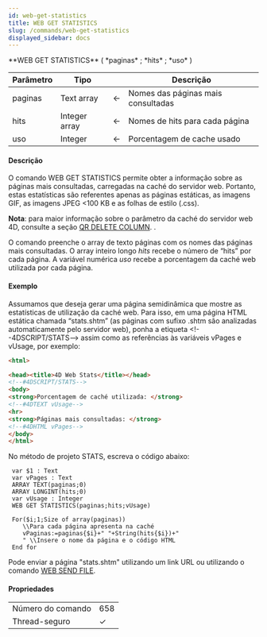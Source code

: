 ```yaml
---
id: web-get-statistics
title: WEB GET STATISTICS
slug: /commands/web-get-statistics
displayed_sidebar: docs
---
```


<!--REF #_command_.WEB GET STATISTICS.Syntax-->**WEB GET STATISTICS** ( *paginas* ; *hits* ; *uso* )<!-- END REF-->
<!--REF #_command_.WEB GET STATISTICS.Params-->
| Parâmetro | Tipo |  | Descrição |
| --- | --- | --- | --- |
| paginas | Text array | &#8592; | Nomes das páginas mais consultadas |
| hits | Integer array | &#8592; | Nomes de hits para cada página |
| uso | Integer | &#8592; | Porcentagem de cache usado |

<!-- END REF-->

#### Descrição 

<!--REF #_command_.WEB GET STATISTICS.Summary-->O comando WEB GET STATISTICS permite obter a informação sobre as páginas mais consultadas, carregadas na caché do servidor web.<!-- END REF--> Portanto, estas estatísticas são referentes apenas as páginas estáticas, as imagens GIF, as imagens JPEG <100 KB e as folhas de estilo (.css).  

**Nota**: para maior informação sobre o parâmetro da caché do servidor web 4D, consulte a seção [QR DELETE COLUMN](qr-delete-column.md). .  
  
O comando preenche o array de texto páginas com os nomes das páginas mais consultadas. O array inteiro longo *hits* recebe o número de “hits” por cada página. A variável numérica *uso* recebe a porcentagem da caché web utilizada por cada página.

#### Exemplo 

Assumamos que deseja gerar uma página semidinâmica que mostre as estatísticas de utilização da caché web. Para isso, em uma página HTML estática chamada “stats.shtm” (as páginas com sufixo .shtm são analizadas automaticamente pelo servidor web), ponha a etiqueta <!--4DSCRIPT/STATS––> assim como as referências às variáveis vPages e vUsage, por exemplo:  
  
```HTML
<html> 

<head><title>4D Web Stats</title></head>
<!--#4DSCRIPT/STATS-->
<body>
<strong>Porcentagem de caché utilizada: </strong>
<!--#4DTEXT vUsage-->
<hr>
<strong>Páginas mais consultadas: </strong>
<!--#4DHTML vPages-->
</body>
</html>


```

No método de projeto STATS, escreva o código abaixo:

```4d
 var $1 : Text
 var vPages : Text
 ARRAY TEXT(paginas;0)
 ARRAY LONGINT(hits;0)
 var vUsage : Integer
 WEB GET STATISTICS(paginas;hits;vUsage)
 
 For($i;1;Size of array(paginas))
    \\Para cada página apresenta na caché
    vPaginas:=paginas{$i}+" "+String(hits{$i})+"
    " \\Insere o nome da página e o código HTML
 End for
```

Pode enviar a página "stats.shtm" utilizando um link URL ou utilizando o comando [WEB SEND FILE](web-send-file.md).


#### Propriedades

|  |  |
| --- | --- |
| Número do comando | 658 |
| Thread-seguro | &check; |


